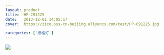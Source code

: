 ```yaml
---
layout: product
title:  HP-C91225
date:   2013-12-01 14:05:17
cover:	https://zico.oss-cn-beijing.aliyuncs.com/test/HP-C91225.jpg

categories: ['栅格灯']
---
```


![](https://zico.oss-cn-beijing.aliyuncs.com/test/r4jve.png)